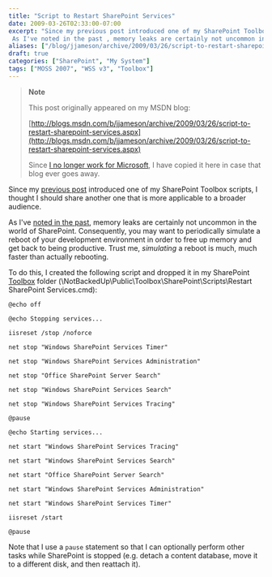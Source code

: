 ```yaml
---
title: "Script to Restart SharePoint Services"
date: 2009-03-26T02:33:00-07:00
excerpt: "Since my previous post introduced one of my SharePoint Toolbox scripts, I thought I should share another one that is more applicable to a broader audience. 
 As I've noted in the past , memory leaks are certainly not uncommon in the world of SharePoint..."
aliases: ["/blog/jjameson/archive/2009/03/26/script-to-restart-sharepoint-services.aspx"]
draft: true
categories: ["SharePoint", "My System"]
tags: ["MOSS 2007", "WSS v3", "Toolbox"]
---
```


> **Note**
>
> This post originally appeared on my MSDN blog:
>
> [http://blogs.msdn.com/b/jjameson/archive/2009/03/26/script-to-restart-sharepoint-services.aspx](http://blogs.msdn.com/b/jjameson/archive/2009/03/26/script-to-restart-sharepoint-services.aspx)
>
> Since [I no longer work for Microsoft](/blog/jjameson/2011/09/02/last-day-with-microsoft), I have copied it here in case that blog ever goes away.

Since my [previous post](/blog/jjameson/2009/03/26/sharepoint-uls-logs-flooded-with-preserving-template-record-with-size) introduced one of my SharePoint Toolbox scripts, I thought I should share another one that is more applicable to a broader audience.

As I've [noted in the past](/blog/jjameson/2008/04/09/memory-leak-in-splimitedwebpartmanager-a-k-a-idisposables-containing-idisposables), memory leaks are certainly not uncommon in the world of SharePoint. Consequently, you may want to periodically simulate a reboot of your development environment in order to free up memory and get back to being productive. Trust me, *simulating* a reboot is much, much faster than actually rebooting.

To do this, I created the following script and dropped it in my SharePoint [Toolbox](/blog/jjameson/2007/03/22/backedup-and-notbackedup) folder (\NotBackedUp\Public\Toolbox\SharePoint\Scripts\Restart SharePoint Services.cmd):

```
@echo off

@echo Stopping services...

iisreset /stop /noforce

net stop "Windows SharePoint Services Timer"

net stop "Windows SharePoint Services Administration"

net stop "Office SharePoint Server Search"

net stop "Windows SharePoint Services Search"

net stop "Windows SharePoint Services Tracing"

@pause

@echo Starting services...

net start "Windows SharePoint Services Tracing"

net start "Windows SharePoint Services Search"

net start "Office SharePoint Server Search"

net start "Windows SharePoint Services Administration"

net start "Windows SharePoint Services Timer"

iisreset /start

@pause
```

Note that I use a `pause` statement so that I can optionally perform other tasks while SharePoint is stopped (e.g. detach a content database, move it to a different disk, and then reattach it).

